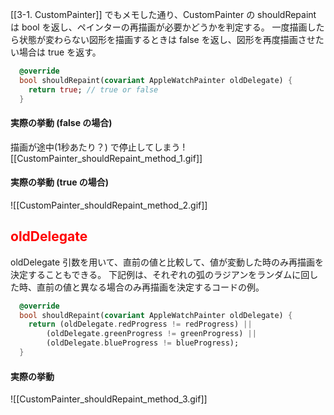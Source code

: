 
[[3-1. CustomPainter]] でもメモした通り、CustomPainter の shouldRepaint は bool を返し、ペインターの再描画が必要かどうかを判定する。
一度描画したら状態が変わらない図形を描画するときは false を返し、図形を再度描画させたい場合は true を返す。


```dart
  @override
  bool shouldRepaint(covariant AppleWatchPainter oldDelegate) {
    return true; // true or false
  }
```

#### 実際の挙動 (false の場合)
描画が途中(1秒あたり？) で停止してしまう
![[CustomPainter_shouldRepaint_method_1.gif]]


#### 実際の挙動 (true の場合)
![[CustomPainter_shouldRepaint_method_2.gif]]


## <font color="#ff0000">oldDelegate</font>

oldDelegate 引数を用いて、直前の値と比較して、値が変動した時のみ再描画を決定することもできる。
下記例は、それぞれの弧のラジアンをランダムに回した時、直前の値と異なる場合のみ再描画を決定するコードの例。

```dart
  @override
  bool shouldRepaint(covariant AppleWatchPainter oldDelegate) {
    return (oldDelegate.redProgress != redProgress) ||
        (oldDelegate.greenProgress != greenProgress) ||
        (oldDelegate.blueProgress != blueProgress);
  }
```


#### 実際の挙動
![[CustomPainter_shouldRepaint_method_3.gif]]